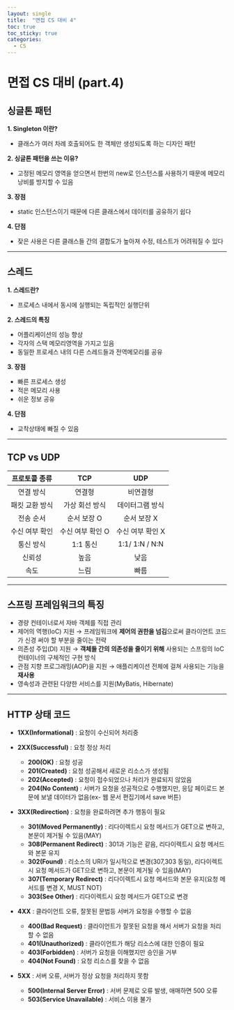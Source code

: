```yaml
---
layout: single
title:  "면접 CS 대비 4"
toc: true
toc_sticky: true
categories:
  - CS
---
```


#  면접 CS 대비 (part.4)



## 싱글톤 패턴

**1. Singleton 이란?**

- 클래스가 여러 차례 호출되어도 한 객체만 생성되도록 하는 디자인 패턴



**2. 싱글톤 패턴을 쓰는 이유?**

- 고정된 메모리 영역을 얻으면서 한번의 new로 인스턴스를 사용하기 때문에 메모리 낭비를 방지할 수 있음



**3. 장점**

- static 인스턴스이기 때문에 다른 클래스에서 데이터를 공유하기 쉽다



**4. 단점**

- 잦은 사용은 다른 클래스들 간의 결합도가 높아져 수정, 테스트가 어려워질 수 있다



---



## 스레드

**1. 스레드란?**

- 프로세스 내에서 동시에 실행되는 독립적인 실행단위



**2. 스레드의 특징**

- 어플리케이션의 성능 향상
- 각자의 스택 메모리영역을 가지고 있음
- 동일한 프로세스 내의 다른 스레드들과 전역메모리를 공유



**3. 장점**

- 빠른 프로세스 생성
- 적은 메모리 사용
- 쉬운 정보 공유



**4. 단점**

- 교착상태에 빠질 수 있음



---



## TCP vs UDP

| 프로토콜 종류  |       TCP        |       UDP        |
| :------------: | :--------------: | :--------------: |
|   연결 방식    |      연결형      |     비연결형     |
| 패킷 교환 방식 |  가상 회선 방식  | 데이터그램 방식  |
|   전송 순서    |   순서 보장 O    |   순서 보장 X    |
| 수신 여부 확인 | 수신 여부 확인 O | 수신 여부 확인 X |
|   통신 방식    |     1:1 통신     |  1:1/ 1:N / N:N  |
|     신뢰성     |       높음       |       낮음       |
|      속도      |       느림       |       빠름       |



---



## 스프링 프레임워크의 특징



- 경량 컨테이너로서 자바 객체를 직접 관리
- 제어의 역행(IoC) 지원 → 프레임워크에 **제어의 권한을 넘김**으로써 클라이언트 코드가 신경 써야 할 부분을 줄이는 전략
- 의존성 주입(DI) 지원 → **객체들 간의 의존성을 줄이기 위해** 사용되는 스프링의 IoC 컨테이너의 구체적인 구현 방식
- 관점 지향 프로그래밍(AOP)을 지원 →  애플리케이션 전체에 걸쳐 사용되는 기능을 **재사용**
- 영속성과 관련된 다양한 서비스를 지원(MyBatis, Hibernate)



---



## HTTP 상태 코드



- **1XX(Informational)** : 요청이 수신되어 처리중
  



- **2XX(Successful)** : 요청 정상 처리

  - **200(OK)** : 요청 성공
  - **201(Created)** : 요청 성공해서 새로운 리소스가 생성됨
  - **202(Accepted)** : 요청이 접수되었으나 처리가 완료되지 않았음
  - **204(No Content)** : 서버가 요청을 성공적으로 수행했지만, 응답 페이로드 본문에 보낼 데이터가 없음(ex- 웹 문서 편집기에서 save 버튼)





- **3XX(Redirection)** : 요청을 완료하려면 추가 행동이 필요
  - **301(Moved Permanently)** : 리다이렉트시 요청 메서드가 GET으로 변하고, 본문이 제거될 수 있음(MAY)
  - **308(Permanent Redirect)** : 301과 기능은 같음, 리다이렉트시 요청 메서드와 본문 유지
  - **302(Found)** : 리소스의 URI가 일시적으로 변경(307,303 동일), 리다이렉트시 요청 메서드가 GET으로 변하고, 본문이 제거될 수 있음(MAY)
  - **307(Temporary Redirect)** : 리다이렉트시 요청 메서드와 본문 유지(요청 메서드를 변경 X, MUST NOT)
  - **303(See Other)** : 리다이렉트시 요청 메서드가 GET으로 변경





- **4XX** : 클라이언트 오류, 잘못된 문법등 서버가 요청을 수행할 수 없음
  - **400(Bad Request)** : 클라이언트가 잘못된 요청을 해서 서버가 요청을 처리할 수 없음
  - **401(Unauthorized)** : 클라이언트가 해당 리소스에 대한 인증이 필요
  - **403(Forbidden)** : 서버가 요청을 이해했지만 승인을 거부
  - **404(Not Found)** : 요청 리소스를 찾을 수 없음





- **5XX** : 서버 오류, 서버가 정상 요청을 처리하지 못함
  - **500(Internal Server Error)** : 서버 문제로 오류 발생, 애매하면 500 오류
  - **503(Service Unavailable)** : 서비스 이용 불가
